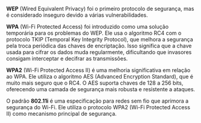 **WEP** (Wired Equivalent Privacy) foi o primeiro protocolo de segurança, mas é considerado inseguro devido a várias vulnerabilidades.

**WPA** (Wi-Fi Protected Access) foi introduzido como uma solução temporária para os problemas do WEP. Ele usa o algoritmo RC4 com o protocolo TKIP (Temporal Key Integrity Protocol), que melhora a segurança pela troca periódica das chaves de encriptação. Isso significa que a chave usada para cifrar os dados muda regularmente, dificultando que invasores consigam interceptar e decifrar as transmissões.

**WPA2** (Wi-Fi Protected Access II) é uma melhoria significativa em relação ao WPA. Ele utiliza o algoritmo AES (Advanced Encryption Standard), que é muito mais seguro que o RC4. O AES suporta chaves de 128 a 256 bits, oferecendo uma camada de segurança mais robusta e resistente a ataques.

O padrão **802.11i** é uma especificação para redes sem fio que aprimora a segurança do Wi-Fi. Ele utiliza o protocolo WPA2 (Wi-Fi Protected Access II) como mecanismo principal de segurança.
